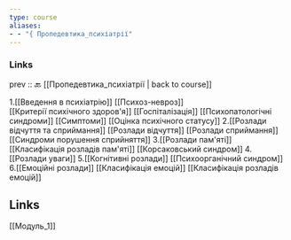 ```yaml
---
type: course
aliases: 
- - "{ Пропедевтика_психіатрії"
---
```

### Links
prev :: 🔙 [[Пропедевтика_психіатрії | back to course]]

1.[[Введення в психіатрію]]
	[[Психоз-невроз]]  
	[[Критерії психічного здоров'я]]
	[[Госпіталізація]]
	[[Психопатологічні синдроми]]
	[[Симптоми]]
	[[Оцінка психічного статусу]]
2.[[Розлади відчуття та сприймання]]
	[[Розлади відчуття]]
	[[Розлади сприймання]]
	[[Синдроми порушення сприйняття]]
3.[[Розлади пам'яті]]
	[[Класифікація розладів пам'яті]]
	[[Корсаковський синдром]]
4.[[Розлади уваги]]
5.[[Когнітивні розлади]]
	[[Психоорганічний синдром]]
6.[[Емоційні розлади]]
	[[Класифікація емоцій]]
	[[Класифікація розладів емоцій]]


## Links
[[Модуль_1]]